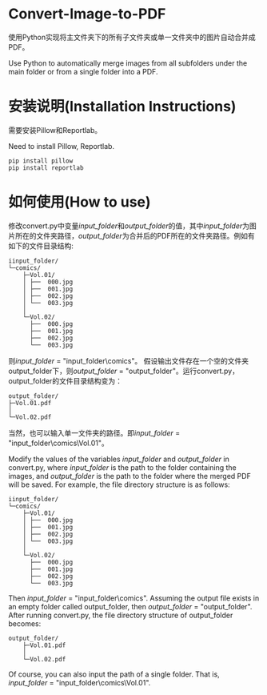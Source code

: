 # Convert-Image-to-PDF
使用Python实现将主文件夹下的所有子文件夹或单一文件夹中的图片自动合并成PDF。

Use Python to automatically merge images from all subfolders under the main folder or from a single folder into a PDF.

# 安装说明(Installation Instructions)
需要安装Pillow和Reportlab。

Need to install Pillow, Reportlab.

    pip install pillow
    pip install reportlab

# 如何使用(How to use)
修改convert.py中变量*input_folder*和*output_folder*的值，其中*input_folder*为图片所在的文件夹路径，*output_folder*为合并后的PDF所在的文件夹路径。例如有如下的文件目录结构:

    iinput_folder/                                       
    └─comics/                   
        ├─Vol.01/                   
        │ ├──  000.jpg                  
        │ ├──  001.jpg                  
        │ ├──  002.jpg                  
        │ └──  003.jpg     
        │             
        └─Vol.02/                   
          ├──  000.jpg                  
          ├──  001.jpg                  
          ├──  002.jpg                  
          └──  003.jpg    

则*input_folder* = "input_folder\\comics"。
假设输出文件存在一个空的文件夹output_folder下，则*output_folder* = "output_folder"。运行convert.py，output_folder的文件目录结构变为：

    output_folder/                                       
    ├─Vol.01.pdf
    │             
    └─Vol.02.pdf                  

当然，也可以输入单一文件夹的路径。即*input_folder* = "input_folder\\comics\\Vol.01"。

Modify the values of the variables *input_folder* and *output_folder* in convert.py, where *input_folder* is the path to the folder containing the images, and *output_folder* is the path to the folder where the merged PDF will be saved. For example, the file directory structure is as follows:

    iinput_folder/                                       
    └─comics/                   
        ├─Vol.01/                   
        │ ├──  000.jpg                  
        │ ├──  001.jpg                  
        │ ├──  002.jpg                  
        │ └──  003.jpg     
        │             
        └─Vol.02/                   
          ├──  000.jpg                  
          ├──  001.jpg                  
          ├──  002.jpg                  
          └──  003.jpg    

Then *input_folder* = "input_folder\\comics". Assuming the output file exists in an empty folder called output_folder, then *output_folder* = "output_folder". After running convert.py, the file directory structure of output_folder becomes:

    output_folder/                                       
        ├─Vol.01.pdf
        │             
        └─Vol.02.pdf

Of course, you can also input the path of a single folder. That is, *input_folder* = "input_folder\\comics\\Vol.01".